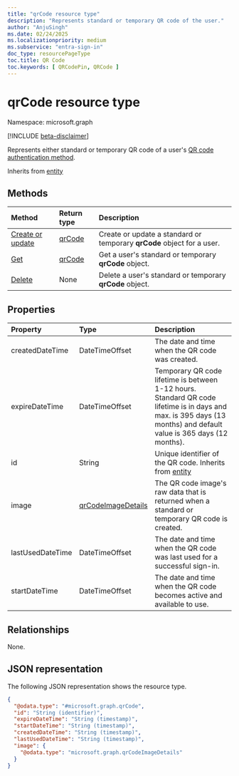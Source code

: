 ```yaml
---
title: "qrCode resource type"
description: "Represents standard or temporary QR code of the user."
author: "AnjuSingh"
ms.date: 02/24/2025
ms.localizationpriority: medium
ms.subservice: "entra-sign-in"
doc_type: resourcePageType
toc.title: QR Code
toc.keywords: [ QRCodePin, QRCode ]
---
```


# qrCode resource type

Namespace: microsoft.graph

[!INCLUDE [beta-disclaimer](../../includes/beta-disclaimer.md)]

Represents either standard or temporary QR code of a user's [QR code authentication method](../resources/qrcodepinauthenticationmethod.md).

Inherits from [entity](../resources/entity.md)

## Methods

|Method|Return type|Description|
|:---|:---|:---|
|[Create or update](../api/qrcode-update.md)|[qrCode](../resources/qrcode.md)|Create or update a standard or temporary **qrCode** object for a user.|
|[Get](../api/qrcode-get.md)|[qrCode](../resources/qrcode.md)|Get a user's standard or temporary **qrCode** object.|
|[Delete](../api/qrcode-delete.md)|None|Delete a user's standard or temporary **qrCode** object.|

## Properties

|Property|Type|Description|
|:---|:---|:---|
|createdDateTime|DateTimeOffset|The date and time when the QR code was created.|
|expireDateTime|DateTimeOffset|Temporary QR code lifetime is between 1-12 hours. Standard QR code lifetime is in days and max. is 395 days (13 months) and default value is 365 days (12 months).|
|id|String|Unique identifier of the QR code. Inherits from [entity](../resources/entity.md)|
|image|[qrCodeImageDetails](../resources/qrcodeimagedetails.md)|The QR code image's raw data that is returned when a standard or temporary QR code is created.|
|lastUsedDateTime|DateTimeOffset|The date and time when the QR code was last used for a successful sign-in.|
|startDateTime|DateTimeOffset|The date and time when the QR code becomes active and available to use.|

## Relationships
None.

## JSON representation
The following JSON representation shows the resource type.
<!-- {
  "blockType": "resource",
  "keyProperty": "id",
  "@odata.type": "microsoft.graph.qrCode",
  "openType": false
}
-->
``` json
{
  "@odata.type": "#microsoft.graph.qrCode",
  "id": "String (identifier)",
  "expireDateTime": "String (timestamp)",
  "startDateTime": "String (timestamp)",
  "createdDateTime": "String (timestamp)",
  "lastUsedDateTime": "String (timestamp)",
  "image": {
    "@odata.type": "microsoft.graph.qrCodeImageDetails"
  }
}
```
